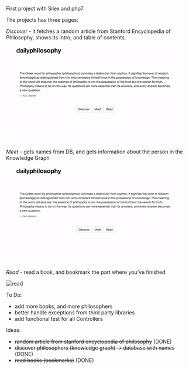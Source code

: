 First project with Silex and php7

The projects has three pages:

*Discover* - it fetches a random article from Stanford Encyclopedia of Philosophy, shows its intro, and table of contents.

![discover](https://github.com/Witoso/dailyphilosophy/blob/master/readme_assets/discover.gif?raw=true)

*Meet* - gets names from DB, and gets information about the person in the Knowledge Graph

![meet](https://github.com/Witoso/dailyphilosophy/blob/master/readme_assets/meet.gif?raw=true)

*Read* - read a book, and bookmark the part where you've finished

![read](https://github.com/Witoso/dailyphilosophy/blob/master/readme_assets/read.gif?raw=true)


To Do:
- add more books, and more philosophers
- better handle exceptions from third party libraries
- add functional test for all Controllers

Ideas:
- ~~random article from stanford encyclopedia of philosophy~~ (DONE)
- ~~discover philosophers (knowledge graph) -> database with names~~ (DONE)
- ~~read books (bookmarks)~~ (DONE)
